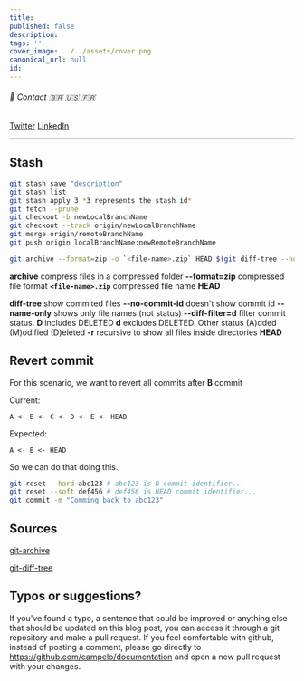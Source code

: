 ```yaml
---
title: 
published: false
description: 
tags: ''
cover_image: ../../assets/cover.png
canonical_url: null
id: 
---
```


###### :postbox: Contact :brazil: :us: :fr:

[Twitter](https://twitter.com/campelo87)
[LinkedIn](https://www.linkedin.com/in/flavio-campelo/?locale=en_US)

---

## Stash

```bash
git stash save "description"
git stash list
git stash apply 3 *3 represents the stash id*
git fetch --prune
git checkout -b newLocalBranchName
git checkout --track origin/newLocalBranchName
git merge origin/remoteBranchName
git push origin localBranchName:newRemoteBranchName
```

```bash
git archive --format=zip -o `<file-name>.zip` HEAD $(git diff-tree --no-commit-id --name-only --diff-filter=d -r HEAD)
```

**archive** compress files in a compressed folder
**--format=zip** compressed file format
**`<file-name>.zip`** compressed file name
**HEAD** 

**diff-tree** show commited files
**--no-commit-id** doesn't show commit id
**--name-only** shows only file names (not status)
**--diff-filter=d** filter commit status. **D** includes DELETED **d** excludes DELETED. Other status (A)dded (M)odified (D)eleted
**-r** recursive to show all files inside directories
**HEAD**

## Revert commit

For this scenario, we want to revert all commits after **B** commit

Current:
```
A <- B <- C <- D <- E <- HEAD
```

Expected:
```
A <- B <- HEAD
```

So we can do that doing this.

```bash
git reset --hard abc123 # abc123 is B commit identifier...
git reset --soft def456 # def456 is HEAD commit identifier...
git commit -m "Comming back to abc123"
```

## Sources

[git-archive](https://git-scm.com/docs/git-archive)

[git-diff-tree](https://git-scm.com/docs/git-diff-tree)

## Typos or suggestions?

If you've found a typo, a sentence that could be improved or anything else that should be updated on this blog post, you can access it through a git repository and make a pull request. If you feel comfortable with github, instead of posting a comment, please go directly to https://github.com/campelo/documentation and open a new pull request with your changes.